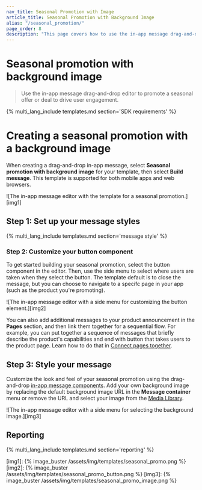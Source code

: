 ```yaml
---
nav_title: Seasonal Promotion with Image
article_title: Seasonal Promotion with Background Image
alias: "/seasonal_promotion/"
page_order: 8
description: "This page covers how to use the in-app message drag-and-drop editor to promote a seasonal offer or deal to drive user engagement."
---
```


# Seasonal promotion with background image

> Use the in-app message drag-and-drop editor to promote a seasonal offer or deal to drive user engagement.

{% multi_lang_include templates.md section='SDK requirements' %}

# Creating a seasonal promotion with a background image

When creating a drag-and-drop in-app message, select **Seasonal promotion with background image** for your template, then select **Build message**. This template is supported for both mobile apps and web browsers.

![The in-app message editor with the template for a seasonal promotion.][img1]

## Step 1: Set up your message styles

{% multi_lang_include templates.md section='message style' %}

### Step 2: Customize your button component

To get started building your seasonal promotion, select the button component in the editor. Then, use the side menu to select where users are taken when they select the button. The template default is to close the message, but you can choose to navigate to a specifc page in your app (such as the product you're promoting).

![The in-app message editor with a side menu for customizing the button element.][img2]

You can also add additional messages to your product announcement in the **Pages** section, and then link them together for a sequential flow. For example, you can put together a sequence of messages that briefly describe the product's capabilities and end with button that takes users to the product page. Learn how to do that in [Connect pages together]({{site.baseurl}}/user_guide/message_building_by_channel/in-app_messages/drag_and_drop/create/?tab=adding%20pages#step-3a-connect-pages-together).

## Step 3: Style your message

Customize the look and feel of your seasonal promotion using the drag-and-drop [in-app message components][3]. Add your own background image by replacing the default background image URL in the **Message container** menu or remove the URL and select your image from the [Media Library]({{site.baseurl}}/user_guide/engagement_tools/templates_and_media/media_library/).

![The in-app message editor with a side menu for selecting the background image.][img3]

## Reporting

{% multi_lang_include templates.md section='reporting' %}


[img1]: {% image_buster /assets/img/templates/seasonal_promo.png %} 
[img2]: {% image_buster /assets/img/templates/seasonal_promo_button.png %} 
[img3]: {% image_buster /assets/img/templates/seasonal_promo_image.png %} 


[3]: {{site.baseurl}}/user_guide/message_building_by_channel/in-app_messages/drag_and_drop/style_settings/#message-components